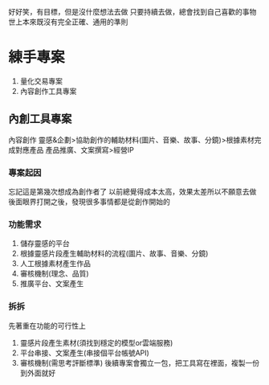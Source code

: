 好好笑，有目標，但是沒什麼想法去做
只要持續去做，總會找到自己喜歡的事物
世上本來既沒有完全正確、通用的準則


# 練手專案
1. 量化交易專案
2. 內容創作工具專案

## 內創工具專案
內容創作
靈感&企劃>協助創作的輔助材料(圖片、音樂、故事、分鏡)>根據素材完成對應產品
產品推廣、文案撰寫>經營IP

### 專案起因
忘記這是第幾次想成為創作者了
以前總覺得成本太高，效果太差所以不願意去做
後面眼界打開之後，發現很多事情都是從創作開始的

### 功能需求
1. 儲存靈感的平台
2. 根據靈感片段產生輔助材料的流程(圖片、故事、音樂、分鏡)
3. 人工根據素材產生作品
4. 審核機制(理念、品質)
5. 推廣平台、文案產生

### 拆拆
先著重在功能的可行性上
1. 靈感片段產生素材(須找到穩定的模型or雲端服務)
2. 平台串接、文案產生(串接個平台帳號API)
3. 審核機制(需思考評斷標準)
後續專案會獨立一包，把工具寫在裡面，複製一份到外面就好
